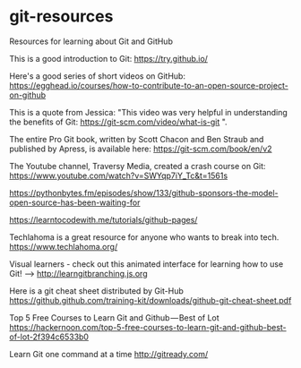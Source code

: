 # git-resources
Resources for learning about Git and GitHub

This is a good introduction to Git: https://try.github.io/

Here's a good series of short videos on GitHub: https://egghead.io/courses/how-to-contribute-to-an-open-source-project-on-github

This is a quote from Jessica: "This video was very helpful in understanding the benefits of Git:
https://git-scm.com/video/what-is-git ".

The entire Pro Git book, written by Scott Chacon and Ben Straub and published by Apress, is available here: https://git-scm.com/book/en/v2

The Youtube channel, Traversy Media, created a crash course on Git: https://www.youtube.com/watch?v=SWYqp7iY_Tc&t=1561s

https://pythonbytes.fm/episodes/show/133/github-sponsors-the-model-open-source-has-been-waiting-for


https://learntocodewith.me/tutorials/github-pages/

Techlahoma is a great resource for anyone who wants to break into tech. https://www.techlahoma.org/

Visual learners - check out this animated interface for learning how to use Git! --> http://learngitbranching.js.org

Here is a git cheat sheet distributed by Git-Hub https://github.github.com/training-kit/downloads/github-git-cheat-sheet.pdf

Top 5 Free Courses to Learn Git and Github — Best of Lot https://hackernoon.com/top-5-free-courses-to-learn-git-and-github-best-of-lot-2f394c6533b0

Learn Git one command at a time http://gitready.com/
